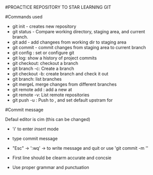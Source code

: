 #PROACTICE REPOSITORY TO STAR LEARNING GIT

#Commands used

- git init - creates new repository
- git status - Compare working directory, staging area, and current branch.
- git add - add changees from working dir to staging area
- git commit - commit changes from staging area to current branch
- git config : set or configure git
- git log: show a history of project commits
- git checkout: checkout a branch
- git branch -c: Create a branch
- git checkout -b: create branch and check it out
- git branch: list branches
- git mergeL merge changes from different branches
- git remote add <remote> <url>: add a new <remote> at <url>
- git remote -v: List remote repositories
- git push -u <remote> <branch>: Push <branch> to <remote>, and set default upstram for <branch>

#Commit message

Defaul editor is cim (this can be changed)
- 'i' to enter *insert* mode
- type commit message
- "Esc" -> ':wq' -> to write message and quit or use 'git commit -m '<messag>'

- First line should be clearm accurate and concsie
- Use proper grammar and punctuation
